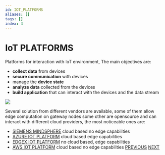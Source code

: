 ```yaml
---
id: IOT_PLATFORMS
aliases: []
tags: []
index: 3
---
```


# IoT PLATFORMS

Platforms for interaction with IoT environment, The main objectives are:

- **collect data** from devices
- **secure communication** with devices
- manage the **device state**
- **analyze data** collected from the devices
- **build application** that can interact with the devices and the data stream

![](Pasted%20image%2020240615125256.png)

Several solution from different vendors are available, some of them allow edge computation on gateway nodes some other are opensource and can interact with different cloud providers, the most noticeable ones are:

-  [SIEMENS MINDSPHERE](SIEMENS_MINDSPHERE.md) cloud based no edge capabilities
- [AZURE IOT PLATFORM](AZURE_IOT_PLATFORM.md) cloud based edge capabilities
-  [EDGEX IOT PLATFORM](EDGEX_IOT_PLATFORM.md) no cloud based, edge capabilities
- [AWS IOT PLATFORM](AWS_IOT_PLATFORM.md) cloud based no edge capabilities
[PREVIOUS](SCADA.md) [NEXT](AWS_IOT_PLATFORM.md)
